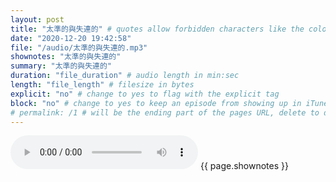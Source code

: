```yaml
---
layout: post
title: "太準的與失連的" # quotes allow forbidden characters like the colon
date: "2020-12-20 19:42:58"
file: "/audio/太準的與失連的.mp3"
shownotes: "太準的與失連的"
summary: "太準的與失連的"
duration: "file_duration" # audio length in min:sec
length: "file_length" # filesize in bytes
explicit: "no" # change to yes to flag with the explicit tag
block: "no" # change to yes to keep an episode from showing up in iTunes
# permalink: /1 # will be the ending part of the pages URL, delete to default to the title
---
```


<audio controls>
<source src="{{site.url}}{{site.baseurl}}{{ page.file }}" type="audio/x-mp3">
Your browser does not support the audio element.
</audio>
{{ page.shownotes }}
